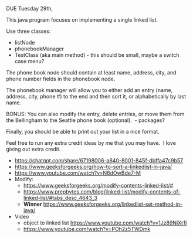 DUE Tuesday 29th,

This java program focuses on implementing a single linked list.   

Use three classes: 
- listNode 
- phonebookManager
- TestClass (aka main method) - this should be small, maybe a switch case menu?

The phone book node should contain at least name, address, city, and phone number fields in the phonebook node. 

The phonebook manager will allow you to either add an entry (name, address, city, phone #) to the end and then sort it, or alphabetically by last name.  

BONUS: You can also modify the entry, delete entries, or move them from the Bellingham to the Seattle phone book (optional).  
		- packages?

Finally, you should be able to print out your list in a nice format. 

Feel free to run any extra credit ideas by me that you may have.  I love giving out extra credit.

* https://chatgpt.com/share/67198006-a840-8001-845f-dbffa47c9b57
* https://www.geeksforgeeks.org/how-to-sort-a-linkedlist-in-java/ 
* https://www.youtube.com/watch?v=N6dOwBde7-M
* Modify: 
	* https://www.geeksforgeeks.org/modify-contents-linked-list/#
	* https://www.prepbytes.com/blog/linked-list/modify-contents-of-linked-list/#tabs_desc_4643_3
	* **Winner** https://www.geeksforgeeks.org/linkedlist-set-method-in-java/
* Video
	* object to linked list https://www.youtube.com/watch?v=1Jz89NiXr1I
	* https://www.youtube.com/watch?v=POh2z5TWDmk